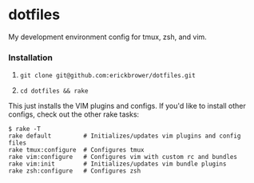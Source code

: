 dotfiles
========

My development environment config for tmux, zsh, and vim.

### Installation

1. `git clone git@github.com:erickbrower/dotfiles.git`

2. `cd dotfiles && rake`

This just installs the VIM plugins and configs. If you'd like to install other configs, check out the other rake tasks:



```
$ rake -T
rake default         # Initializes/updates vim plugins and config files
rake tmux:configure  # Configures tmux
rake vim:configure   # Configures vim with custom rc and bundles
rake vim:init        # Initializes/updates vim bundle plugins
rake zsh:configure   # Configures zsh
```

